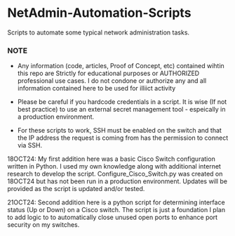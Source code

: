 # NetAdmin-Automation-Scripts
Scripts to automate some typical network administration tasks. 

### NOTE ###
* Any information (code, articles, Proof of Concept, etc) contained wihtin this repo are Strictly for educational purposes or AUTHORIZED professional use cases. I do not condone or authorize any and all information contained here to be used for illiict activity
  
* Please be careful if you hardcode credentials in a script. It is wise (If not best practice) to use an external secret management tool - espeically in a production environment.

* For these scripts to work, SSH must be enabled on the switch and that the IP address the request is coming from has the permission to connect via SSH. 

18OCT24: 
My first addition here was a basic Cisco Switch configuration written in Python. I used my own knowledge along with additional internet research to develop the script. Configure_Cisco_Switch.py was created on 18OCT24 but has not been run in a production environment. Updates will be provided as the script is updated and/or tested. 

21OCT24:
Second addition here is a python script for determining interface status (Up or Down) on a Cisco switch. The script is just a foundation I plan to add logic to to automatically close unused open ports to enhance port security on my switches. 
